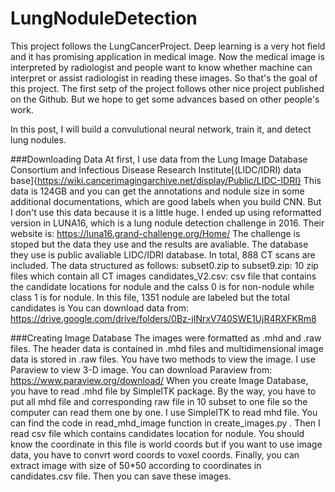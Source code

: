 # LungNoduleDetection
This project follows the LungCancerProject.
Deep learning is a very hot field and it has promising application in medical image. 
Now the medical image is interpreted by radiologist and people want to know whether machine can interpret or assist radiologist in reading these images. So that's the goal of this project. The first setp of the project follows other nice project published on the Github. But we hope to get some advances based on other people's work.

In this post, I will build a convulutional neural network, train it, and detect lung nodules. 

###Downloading Data
At first, I use data from the Lung Image Database Consortium and Infectious Disease Research Institute[(LIDC/IDRI) data base]{https://wiki.cancerimagingarchive.net/display/Public/LIDC-IDRI} 
This data is 124GB and you can get the annotations and nodule size in some additional documentations, which are good labels when you build CNN. But I don't use this data because it is a little huge. 
I ended up using reformatted version in LUNA16, which is a lung nodule detection challenge in 2016. Their website is: https://luna16.grand-challenge.org/Home/ 
The challenge is stoped but the data they use and the results are avaliable. The database they use is public avaliable LIDC/IDRI database.
In total, 888 CT scans are included. The data structured as follows:
    subset0.zip to subset9.zip: 10 zip files which contain all CT images
    candidates_V2.csv: csv file that contains the candidate locations for nodule and the calss 0 is for non-nodule while class 1 is for    nodule. In this file, 1351 nodule are labeled but the total candidates is 
You can download data from: https://drive.google.com/drive/folders/0Bz-jINrxV740SWE1UjR4RXFKRm8

###Creating Image Database
The images were formatted as .mhd and .raw files. The header data is contained in .mhd files and multidimensional image data is stored in .raw files. You have two methods to view the image. I use Paraview to view 3-D image. You can download Paraview from: https://www.paraview.org/download/
When you create Image Database, you have to read .mhd file by SimpleITK package. By the way, you have to put all mhd file and corresponding raw file in 10 subset to one file so the computer can read them one by one. I use SimpleITK to read mhd file. You can find the code in read_mhd_image function in create_images.py . Then I read csv file which contains candidates location for nodule. You should know the coordinate in this file is world coords but if you want to use image data, you have to convrt word coords to voxel coords. Finally, you can extract image with size of 50*50 according to coordinates in candidates.csv file. Then you can save these images.
